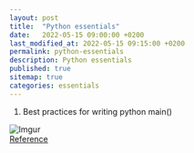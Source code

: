 ```yaml
---
layout: post
title:  "Python essentials"
date:   2022-05-15 09:00:00 +0200
last_modified_at: 2022-05-15 09:15:00 +0200
permalink: python-essentials
description: Python essentials 
published: true
sitemap: true
categories: essentials
---
```



1. Best practices for writing python main()

![Imgur](https://imgur.com/FjgeYNk) 
<br>
[Reference](https://www.youtube.com/watch?v=lOeIDvyRUQs)
